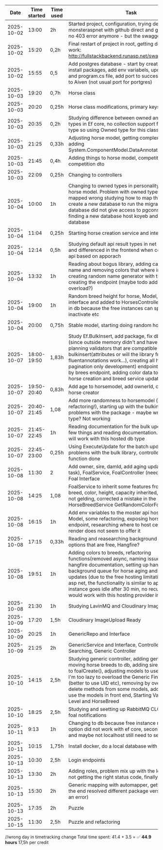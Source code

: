 
| Date       | Time started | Time used  | Task               |
|------------|--------|--------|----------------------------------|
| 2025-10-02 | 13:00  | 2h | Started project, configuration, trying deployment to monsteraspnet with github direct and github actions, no 403 error anymore - but the swagger is not visible  |
| 2025-10-02 | 15:20  | 0,2h | Final restart of project in root, getting deployment to work: http://fullstackbackend.runasp.net/swagger/index.html |
| 2025-10-02 | 15:55 | 0,5 | Add postgres database - start by creating db in Aiven, install packages, add env variabels, update dbcontext and program.cs file, add port to successfully connect to Aiven (not usual port for portgres) |
| 2025-10-03 | 19:20 | 0,7h | Horse class |
| 2025-10-03 | 20:20 | 0,25h | Horse class modifications, primary keys |
| 2025-10-03 | 20:35 | 0,2h | Studying difference between owned and complex types in Ef core, no collection support for Complex type so using Owned type for this class |
| 2025-10-03 | 21:25 | 0,33h | Adjusting horse model, getting complex type to work, adding System.ComponentModel.DataAnnotations.Schema |
| 2025-10-03 | 21:45 | 0,4h | Adding things to horse model, competition model, competition dto |
| 2025-10-03 | 22:09 | 0,25h | Changing to controllers |
| 2025-10-04 | 10:00 | 1h | Changing to owned types in personality and fears in horse model. Problem with owned types, they were mapped wrong studying how to map them, needed to create a new database to run the migration (chosen database did not give access to pgconsole etc), finding a new database host koyeb and setting up database |
| 2025-10-04 | 11:04 | 0,25h | Starting horse creation service and interface for it |
| 2025-10-04 | 12:14 | 0,5h | Studying default api result types in net and validators and differenced in the frontend when consuming the api based on apporach |
| 2025-10-04 | 13:32 | 1h | Reading about bogus library, adding capitalization to name and removing colors that where in # format, creating random name generator with the library and creating the endpoint (maybe todo add gender overload?)|
| 2025-10-04 | 19:00 | 1h | Random breed height for horse, Model, service, interface and added to HorsesController - not placed in db because the free instances can spin down or inactivate etc |
| 2025-10-04 | 20:00 | 0,75h | Stable model, starting doing random horse creator |
| 2025-10-07 | 18:00-19:50 | 1,83h | Study Ef.BulkInsert, add package, fix db connection (since outside memory didn't and have to reset on pc), planning validators that are compatible with bulkinsert(attributes or will the library from fluentannotations work...), creating all horses (no pagination only development) endpoint, random color by brees endpoint, adding color data to horse breeds, horse creation and breed service updated |
| 2025-10-07 | 19:50-20:40 | 0,83h | Add age to horsemodel, add ownerId, create random horse creator |
| 2025-10-07 | 20:40-21:45 | 1,08 | Add more randomness to horsemodel (needs refactoring!), starting up with the bulkinsertions problems with the package - maybe wrong project type? Not working |
| 2025-10-07 | 21:45-22:45 | 1h | Reading documentation for the bulk update, trying a few things and reading documentation. Unclear if it will work with this hosted db type|
| 2025-10-07 | 22:45-23:00 | 0,25h | Using ExecuteUpdate for the batch update, since problems with the bulk library, controller and service function done|
| 2025-10-08 | 11:30 | 2 | Add owner, sire, damId, add aging update (for worker task), FoalService, FoalController (needs refactoring), Foal Interface|
| 2025-10-08 | 14:25 | 1,08 | FoalService to inherit some features from parents, breed, color, height, capacity inherited, age O, gender not gelding, corrected a mistake in the HorseBreedService GetRandomColorForBreed |
| 2025-10-08 | 16:15 | 1h | Add env variables to the moster api hosting, Level Model, some refactoring, exposing horse aging endpoint, researching where to host celery for free, render does not seem to offer it |
| 2025-10-08 | 17:15 | 0,33h | Reading and reasearching background task hosting options that are free, Hangfire? |
| 2025-10-08 | 19:51 | 1h | Adding colors to breeds, refactoring functions(removed async, naming issues etc), reading hangfire documentation, setting up hangfire background queue for horse aging and energy updates (due to the free hosting limitations on moster asp net, the functionality is similar to api, since the instance goes idle after 30 min, no recurring task would work with this hosting provider in free tier)  |
| 2025-10-08 | 21:30 | 1h | Studying LavinMQ and Cloudinary ImageUpload |
| 2025-10-09 | 17:20 | 1,5h | Cloudinary ImageUpload Ready |
| 2025-10-09 | 20:25 | 1h | GenericRepo and Interface |
| 2025-10-09 | 21:25 | 2h | GenericService and Interface, Controller for Horse Searching, Generic Controller |
| 2025-10-10 | 14:15 | 2,5h | Studying generic controller, adding generic controller, moving horse breeds to db, adding sire/damid/image to foalCreate(), adjusting models to use Guid because I'm too lazy to overload the Generic Find Id method (better to use UID etc), removing by overriding the delete methods from some models, adding images to use the models in front end, Starting Validators for Level and HorseBreed |
| 2025-10-10 | 18:25 | 2,5h | Studying and seetting up RabbitMQ CLOUDAMQP for foal notifications |
| 2025-10-11 | 9:13 | 1h | Changing to db because free instance ran out, first option did not work with ef core, second only on www and maybe not localhost still need to set up an local db |
| 2025-10-11 | 10:15 | 1,75h | Install docker, do a local database with docker | 
| 2025-10-13 | 10:30 | 2,5h | Login endpoints |
| 2025-10-13 | 13:30 | 2h | Adding roles, problem mix up with the login endpoints, not getting the right status code, finally fixed |
| 2025-10-13 | 15:30 | 2h | Generic mapping with automapper, getting an error (In the end resolved different package versions causing an error) |
| 2025-10-13 | 17:35 | 2h | Puzzle |
| 2025-10-15 | 11:30 | 2,5h | Puzzle and refactoring |

//wrong day in timetracking change
Total time spent: 41.4 + 3.5 = ✅ **44.9 hours**
17,5h per credit